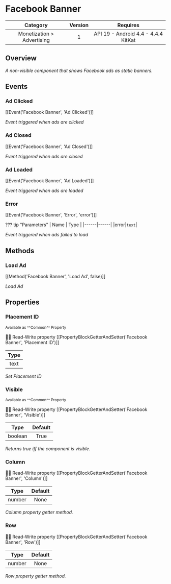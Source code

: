 # Facebook Banner

| Category | Version | Requires |
|:--------:|:-------:|:--------:|
|Monetization > Advertising|1|API 19 - Android 4.4 - 4.4.4 KitKat|

## Overview

_A non-visible component that shows Facebook ads as static banners._

## Events

### Ad Clicked

[[Event('Facebook Banner', 'Ad Clicked')]]

_Event triggered when ads are clicked_

### Ad Closed

[[Event('Facebook Banner', 'Ad Closed')]]

_Event triggered when ads are closed_

### Ad Loaded

[[Event('Facebook Banner', 'Ad Loaded')]]

_Event triggered when ads are loaded_

### Error

[[Event('Facebook Banner', 'Error', 'error')]]

??? tip "Parameters"
    | Name | Type |
    |------|------|
    |error|`text`|


_Event triggered when ads failed to load_

## Methods

### Load Ad

[[Method('Facebook Banner', 'Load Ad', false)]]

_Load Ad_

## Properties

### Placement ID

<small>Available as ^^Common^^ Property</small>

:eyes::pencil: Read-Write property
[[PropertyBlockGetterAndSetter('Facebook Banner', 'Placement ID')]]

| Type |
|:----:|
|text|

_Set Placement ID_

### Visible

<small>Available as ^^Common^^ Property</small>

:eyes::pencil: Read-Write property
[[PropertyBlockGetterAndSetter('Facebook Banner', 'Visible')]]

| Type | Default |
|:----:|:-------:|
|boolean|True|

_Returns true iff the component is visible._

### Column

:eyes::pencil: Read-Write property
[[PropertyBlockGetterAndSetter('Facebook Banner', 'Column')]]

| Type | Default |
|:----:|:-------:|
|number|None|

_Column property getter method._

### Row

:eyes::pencil: Read-Write property
[[PropertyBlockGetterAndSetter('Facebook Banner', 'Row')]]

| Type | Default |
|:----:|:-------:|
|number|None|

_Row property getter method._